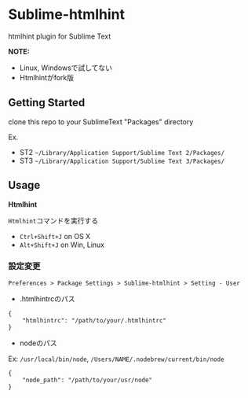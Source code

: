 Sublime-htmlhint
================

htmlhint plugin for Sublime Text


**NOTE:**

* Linux, Windowsで試してない
* Htmlhintがfork版

## Getting Started

clone this repo to your SublimeText "Packages" directory

Ex.

* ST2 `~/Library/Application Support/Sublime Text 2/Packages/`
* ST3 `~/Library/Application Support/Sublime Text 3/Packages/`


## Usage

**Htmlhint**

`Htmlhint`コマンドを実行する

* `Ctrl+Shift+J` on OS X
* `Alt+Shift+J` on Win, Linux

### 設定変更

`Preferences > Package Settings > Sublime-htmlhint > Setting - User`

* .htmlhintrcのパス

```
{
	"htmlhintrc": "/path/to/your/.htmlhintrc"
}
```

* nodeのパス

Ex: `/usr/local/bin/node`, `/Users/NAME/.nodebrew/current/bin/node`

```
{
	"node_path": "/path/to/your/usr/node"
}
```